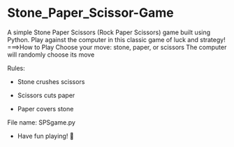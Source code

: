 # Stone_Paper_Scissor-Game
A simple Stone Paper Scissors (Rock Paper Scissors) game built using Python. Play against the computer in this classic game of luck and strategy!
 ===>How to Play
    Choose your move: stone, paper, or scissors
    The computer will randomly choose its move

Rules:

- Stone crushes scissors

- Scissors cuts paper

- Paper covers stone


File name:
SPSgame.py



- Have fun playing! 🎉
